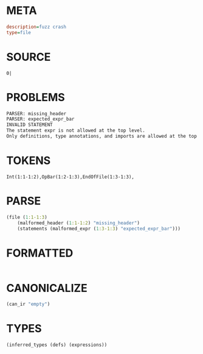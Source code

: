 # META
~~~ini
description=fuzz crash
type=file
~~~
# SOURCE
~~~roc
0|
~~~
# PROBLEMS
~~~txt
PARSER: missing_header
PARSER: expected_expr_bar
INVALID STATEMENT
The statement expr is not allowed at the top level.
Only definitions, type annotations, and imports are allowed at the top level.
~~~
# TOKENS
~~~zig
Int(1:1-1:2),OpBar(1:2-1:3),EndOfFile(1:3-1:3),
~~~
# PARSE
~~~clojure
(file (1:1-1:3)
	(malformed_header (1:1-1:2) "missing_header")
	(statements (malformed_expr (1:3-1:3) "expected_expr_bar")))
~~~
# FORMATTED
~~~roc

~~~
# CANONICALIZE
~~~clojure
(can_ir "empty")
~~~
# TYPES
~~~clojure
(inferred_types (defs) (expressions))
~~~